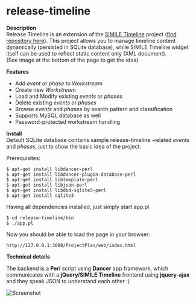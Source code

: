 release-timeline
================


**Description**   
Release Timeline is an extension of the [SIMILE Timeline][url-simile] project ([find repository here][repo-simile]). This project allows you to manage timeline content dynamically (persisted in SQLite database), while SIMILE Timeline widget itself can be used to reflect static content only (XML document).   
(See image at the bottom of the page to get the idea)

[url-simile]: http://www.simile-widgets.org/timeline/  "Title"
[repo-simile]: https://github.com/davidw/simile-timeline  "Repository"

**Features**
*   Add *event* or *phase* to *Workstream*
*   Create new *Workstream*
*   Load and Modify existing *events* or *phases*
*   Delete existing *events* or *phases*
*   Browse *events* and *phases* by search pattern and classification
*   Supports MySQL database as well
*   Password-protected workstream handling

**Install**   
Default SQLite database contains sample release-timeline -related *events* and *phases*, just to show the basic idea of the project.  

Prerequisites:

    $ apt-get install libdancer-perl
    $ apt-get install libdancer-plugin-database-perl
    $ apt-get install libtemplate-perl
    $ apt-get install libjson-perl
    $ apt-get install libdbd-sqlite3-perl
    $ apt-get install sqlite3

Having all dependencies installed, just simply start app.pl

    $ cd release-timeline/bin
    $ ./app.pl

Now you should be able to load the page in your browser:
    
    http://127.0.0.1:3008/ProjectPlan/web/index.html


**Technical details**

The backend is a **Perl** script using **Dancer** app framework, which communicates with a **jQuery/SIMILE Timeline** frontend using **jquery-ajax** and they speak JSON to understand each other :)


![Screenshot](https://raw.github.com/akos-sereg/release-timeline/master/doc/release-timeline.PNG "Release Time screenshot")

